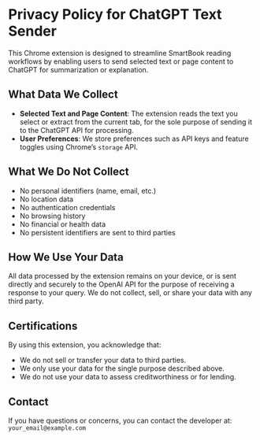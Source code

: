 # Privacy Policy for ChatGPT Text Sender

This Chrome extension is designed to streamline SmartBook reading workflows by enabling users to send selected text or page content to ChatGPT for summarization or explanation.

## What Data We Collect

- **Selected Text and Page Content**: The extension reads the text you select or extract from the current tab, for the sole purpose of sending it to the ChatGPT API for processing.
- **User Preferences**: We store preferences such as API keys and feature toggles using Chrome’s `storage` API.

## What We Do Not Collect

- No personal identifiers (name, email, etc.)
- No location data
- No authentication credentials
- No browsing history
- No financial or health data
- No persistent identifiers are sent to third parties

## How We Use Your Data

All data processed by the extension remains on your device, or is sent directly and securely to the OpenAI API for the purpose of receiving a response to your query. We do not collect, sell, or share your data with any third party.

## Certifications

By using this extension, you acknowledge that:
- We do not sell or transfer your data to third parties.
- We only use your data for the single purpose described above.
- We do not use your data to assess creditworthiness or for lending.

## Contact

If you have questions or concerns, you can contact the developer at: `your_email@example.com`
